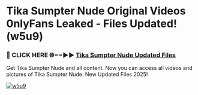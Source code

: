 # Tika Sumpter Nude Original Videos 0nlyFans Leaked - Files Updated! (w5u9)

<h3>🔴 CLICK HERE 🌐==►► <a href="https://tinyurl.com/4mcuefdz" rel="nofollow">Tika Sumpter Nude Updated Files</a></h3>

Get Tika Sumpter Nude and all content. Now you can access all videos and pictures of Tika Sumpter Nude. New Updated Files 2025!

[![w5u9](https://i.imgur.com/StAQSOY.gif)](https://tinyurl.com/4mcuefdz)
